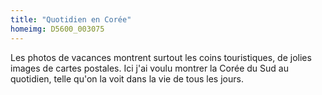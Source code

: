 ```yaml
---
title: "Quotidien en Corée"
homeimg: D5600_003075
---
```

Les photos de vacances montrent surtout les coins touristiques, de jolies images de cartes postales. Ici j'ai
voulu montrer la Corée du Sud au quotidien, telle qu'on la voit dans la vie de tous les jours.
